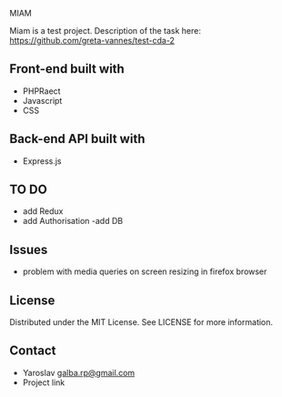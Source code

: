 MIAM

Miam is a test project.
Description of the task here: https://github.com/greta-vannes/test-cda-2

## Front-end built with

- PHPRaect
- Javascript
- CSS

## Back-end API built with

- Express.js

## TO DO

- add Redux
- add Authorisation
  -add DB

## Issues

- problem with media queries on screen resizing in firefox browser

## License

Distributed under the MIT License. See LICENSE for more information.

## Contact

- Yaroslav <galba.rp@gmail.com>
- Project link
